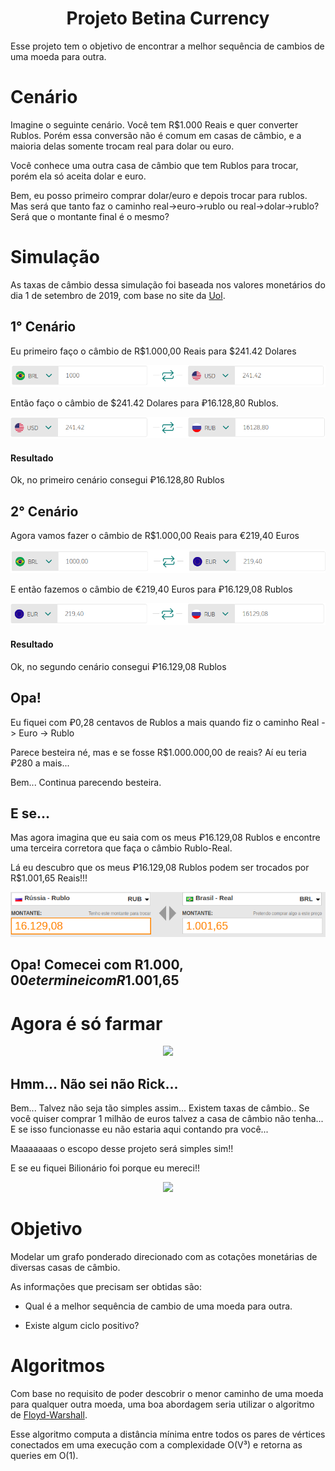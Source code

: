 <h1 align="center"> Projeto Betina Currency </h1>

Esse projeto tem o objetivo de encontrar a melhor 
sequência de cambios de uma moeda para outra.

# Cenário

Imagine o seguinte cenário. Você tem R$1.000 Reais e quer converter Rublos.
Porém essa conversão não é comum em casas de câmbio, e a maioria delas 
somente trocam real para dolar ou euro.

Você conhece uma outra casa de câmbio que tem Rublos para trocar, porém ela 
só aceita dolar e euro.

Bem, eu posso primeiro comprar dolar/euro e depois trocar para rublos. Mas 
será que tanto faz o caminho real->euro->rublo ou real->dolar->rublo? 
Será que o montante final é o mesmo?

# Simulação

As taxas de câmbio dessa simulação foi baseada nos valores monetários do dia 1 de setembro de 2019, com base no site da [Uol](https://economia.uol.com.br/cotacoes/cambio/).

## 1° Cenário

Eu primeiro faço o câmbio de R$1.000,00 Reais para $241.42 Dolares
<p align="center">
  <img src="imgs/real_to_dolar.png">
</p>

Então faço o câmbio de $241.42 Dolares para ‎₽16.128,80 Rublos.
<p align="center">
  <img src="imgs/dollar_to_rublo.png">
</p>

#### **Resultado** 

Ok, no primeiro cenário consegui ‎₽16.128,80 Rublos

## 2° Cenário

Agora vamos fazer o câmbio de R$1.000,00 Reais para 
€219,40 Euros
<p align="center">
  <img src="imgs/real_to_euro.png">
</p>

E então fazemos o câmbio de €219,40 Euros para ₽16.129,08 Rublos
<p align="center">
  <img src="imgs/euro_to_rublo.png">
</p>

#### **Resultado** 
Ok, no segundo cenário consegui ₽16.129,08 Rublos

## Opa! 

Eu fiquei com ₽0,28 centavos de Rublos a mais quando fiz o 
caminho Real -> Euro -> Rublo

Parece besteira né, mas e se fosse R$1.000.000,00 de reais? 
Aí eu teria ₽280 a mais...

Bem... Continua parecendo besteira.

## E se...

Mas agora imagina que eu saia com os meus ₽16.129,08 Rublos
e encontre uma terceira corretora que faça o câmbio Rublo-Real.

Lá eu descubro que os meus ₽16.129,08 Rublos podem ser 
trocados por R$1.001,65 Reais!!!
<p align="center">
  <img src="imgs/rublo_to_real.png">
</p>

## Opa! Comecei com R$1.000,00 e terminei com R$1.001,65

# Agora é só farmar

<p align="center">
  <img src="https://media2.giphy.com/media/GNvWw0pDL6QRW/giphy.gif">
</p>

## Hmm... Não sei não Rick...

Bem... Talvez não seja tão simples assim... Existem taxas 
de câmbio.. Se você quiser comprar 1 milhão de euros talvez 
a casa de câmbio não tenha... E se isso funcionasse eu não 
estaria aqui contando pra você...

Maaaaaaas o escopo desse projeto será simples sim!!

E se eu fiquei Bilionário foi porque eu mereci!!

<p align="center">
  <img src="https://i.ytimg.com/vi/pDCYOlnTcdI/maxresdefault.jpg">
</p>

# Objetivo

Modelar um grafo ponderado direcionado com as cotações monetárias de diversas casas de câmbio.

As informações que precisam ser obtidas são:
    
* Qual é a melhor sequência de cambio de uma moeda para outra.

* Existe algum ciclo positivo?

# Algoritmos

Com base no requisito de poder descobrir o menor caminho 
de uma moeda para qualquer outra moeda, uma boa abordagem 
seria utilizar o algoritmo de [Floyd-Warshall](https://github.com/edsomjr/TEP/blob/master/Grafos/slides/SSP-3/SSP-3.pdf).

Esse algoritmo computa a distância mínima entre todos os 
pares de vértices conectados em uma execução com a 
complexidade O(V³) e retorna as queries em O(1).

